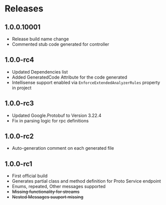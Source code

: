 # Releases

## 1.0.0.10001

- Release build name change
- Commented stub code generated for controller

## 1.0.0-rc4

- Updated Dependencies list
- Added GeneratedCode Attribute for the code generated
- Intellisense support enabled via `EnforceExtendedAnalyzerRules` property in project

## 1.0.0-rc3

- Updated Google.Protobuf to Version 3.22.4
- Fix in parsing logic for rpc definitions

## 1.0.0-rc2

- Auto-generation comment on each generated file

## 1.0.0-rc1

- First official build
- Generates partial class and method definition for Proto Service endpoint
- Enums, repeated, Other messages supported
- ~~Missing functionality for streams~~
- ~~Nested Messages suuport missing~~
